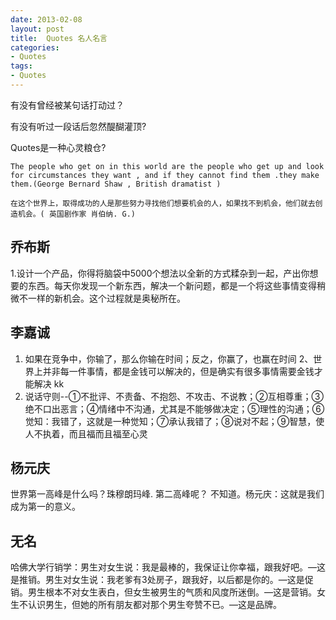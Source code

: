 ```yaml
---
date: 2013-02-08
layout: post
title:  Quotes 名人名言
categories:
- Quotes
tags:
- Quotes
---
```


有没有曾经被某句话打动过？

有没有听过一段话后忽然醍醐灌顶?

Quotes是一种心灵粮仓?

```
The people who get on in this world are the people who get up and look for circumstances they want , and if they cannot find them .they make them.(George Bernard Shaw , British dramatist )  

在这个世界上，取得成功的人是那些努力寻找他们想要机会的人，如果找不到机会，他们就去创造机会。( 英国剧作家 肖伯纳. G.)
```

## 乔布斯

1.设计一个产品，你得将脑袋中5000个想法以全新的方式糅杂到一起，产出你想要的东西。每天你发现一个新东西，解决一个新问题，都是一个将这些事情变得稍微不一样的新机会。这个过程就是奥秘所在。

## 李嘉诚

1. 如果在竞争中，你输了，那么你输在时间；反之，你赢了，也赢在时间 2、世界上并非每一件事情，都是金钱可以解决的，但是确实有很多事情需要金钱才能解决
kk
2. 说话守则--①不批评、不责备、不抱怨、不攻击、不说教；②互相尊重；③绝不口出恶言；④情绪中不沟通，尤其是不能够做决定；⑤理性的沟通；⑥觉知：我错了，这就是一种觉知；⑦承认我错了；⑧说对不起；⑨智慧，使人不执着，而且福而且福至心灵
    
## 杨元庆

世界第一高峰是什么吗？珠穆朗玛峰. 第二高峰呢？ 不知道。杨元庆：这就是我们成为第一的意义。

## 无名

哈佛大学行销学：男生对女生说：我是最棒的，我保证让你幸福，跟我好吧。—这是推销。男生对女生说：我老爹有3处房子，跟我好，以后都是你的。—这是促销。男生根本不对女生表白，但女生被男生的气质和风度所迷倒。—这是营销。女生不认识男生，但她的所有朋友都对那个男生夸赞不已。—这是品牌。


